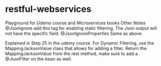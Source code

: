 # restful-webservices
Playground for Udemy course and Microservices books
Other Notes
@JsonIgnore add this tag for enabling static filtering. The Json output will not have the specific field.
@JsonIgnoreProperties Same as above.

Explained in Step 25 in the udemy course.
For Dynamic Filtering, use the MappingJacksonValue class that allows for adding a filter.
Return the MappingJacksonValue from the rest method, make sure to add a @JsonFilter on the bean as well.

